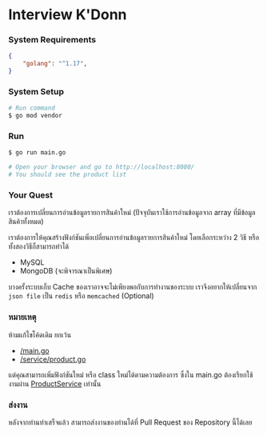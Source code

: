 # Interview K'Donn

### System Requirements
```json
{
    "golang": "^1.17",
}
```

### System Setup
```bash
# Run command
$ go mod vendor
```

### Run
```bash
$ go run main.go

# Open your browser and go to http://localhost:8080/
# You should see the product list
```

### Your Quest
เราต้องการเปลี่ยนการอ่านข้อมูลรายการสินค้าใหม่
(ปัจจุบันเราใช้การอ่านข้อมูลจาก array ที่มีข้อมูลสินค้าทั้งหมด)


เราต้องการให้คุณสร้างฟังก์ชันเพิ่อเปลี่ยนการอ่านข้อมูลรายการสินค้าใหม่
โดยเลือกระหว่าง 2 วิธี หรือทั้งสองวิธีก็สามารถทำได้
- MySQL
- MongoDB (จะพิจารณาเป็นพิเศษ)

บางครั้งระบบเก็บ Cache ของเราอาจจะไม่เพียงพอกับการทำงานของระบบ
เราจึงอยากให้เปลี่ยนจาก `json file` เป็น `redis` หรือ `memcached`
(Optional)


### หมายเหตุ
ห้ามแก้ไขโค้ดเดิม ยกเว้น
* [/main.go](main.go)
* [/service/product.go](service/product.go)

แต่คุณสามารถเพิ่มฟังก์ชันใหม่ หรือ class ใหม่ได้ตามความต้องการ
ซึ่งใน main.go ต้องเรียกใช้งานผ่าน [ProductService](service/product.go) เท่านั้น


### ส่งงาน
หลังจากท่านทำเสร็จแล้ว สามารถส่งงานของท่านได้ที่ Pull Request ของ Repository นี้ได้เลย

